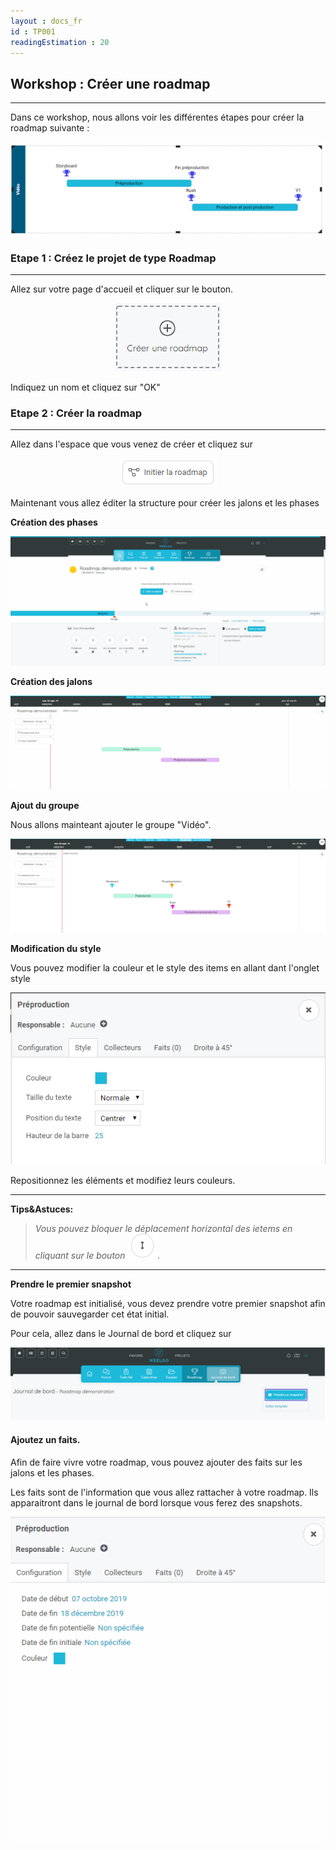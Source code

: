 ```yaml
---
layout : docs_fr
id : TP001
readingEstimation : 20
---
```


## Workshop : Créer une roadmap
------------------------

Dans ce workshop, nous allons voir les différentes étapes pour créer la roadmap suivante :

<p align="center">
<img src="roadmapCible.png">
</p>


### Etape 1 : Créez le projet de type Roadmap
------------------------

Allez sur votre page d'accueil et cliquer sur le bouton.

<p align="center">
<img src="boutonCreerRoadmap.png">
</p>

Indiquez un nom et cliquez sur "OK"


### Etape 2 : Créer la roadmap
------------------------

Allez dans l'espace que vous venez de créer et cliquez sur 

<p align="center">
<img src="InitierRoadmap.png">
</p>

Maintenant vous allez éditer la structure pour créer les jalons et les phases

**Création des phases**

<p align="center">
<img src="creationPhase.gif">
</p>

**Création des jalons**

<p align="center">
<img src="creationJalon.gif">
</p>

**Ajout du groupe**


Nous allons mainteant ajouter le groupe "Vidéo". 

<p align="center">
<img src="creationGroupe.gif">
</p>

**Modification du style**

Vous pouvez modifier la couleur et le style des items en allant dant l'onglet style

<p align="center">
<img src="changerCouleurItem.png">
</p>

Repositionnez les éléments et modifiez leurs couleurs. 

---
**Tips&Astuces:**

>*Vous pouvez bloquer le déplacement horizontal des ietems en cliquant sur le bouton <img src="boutonDeplacementVertical.png">.*

---

**Prendre le premier snapshot**

Votre roadmap est initialisé, vous devez prendre votre premier snapshot afin de pouvoir sauvegarder cet état initial. 

Pour cela, allez dans le Journal de bord et cliquez sur 

<p align="center">
<img src="prendreSnapshot.png">
</p>


#### Ajoutez un faits. 

Afin de faire vivre votre roadmap, vous pouvez ajouter des faits sur les jalons et les phases. 

Les faits sont de l'information que vous allez rattacher à votre roadmap. Ils apparaitront dans le journal de bord lorsque vous ferez des snapshots. 

<p align="center">
<img src="ajoutFait.gif">
</p>

